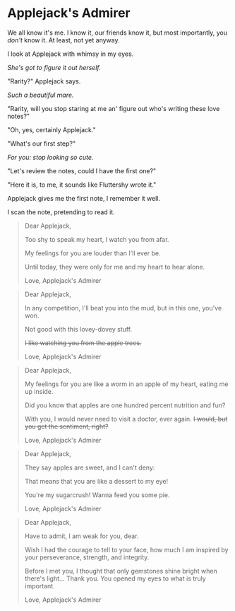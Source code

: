 # Applejack's Admirer

We all know it's me. I know it, our friends know it, but most importantly, you _don't_ know it. At least, not yet anyway.

I look at Applejack with whimsy in my eyes.

*She's got to figure it out herself.*

"Rarity?" Applejack says.

*Such a beautiful mare.*

"Rarity, will you stop staring at me an' figure out who's writing these love notes?"

"Oh, yes, certainly Applejack."

"What's our first step?"

*For you: stop looking so cute.*

"Let's review the notes, could I have the first one?"

"Here it is, to me, it sounds like Fluttershy wrote it."

Applejack gives me the first note, I remember it well.

I scan the note, pretending to read it.

> Dear Applejack,
>
> Too shy to speak my heart, I watch you from afar.
>
> My feelings for you are louder than I'll ever be.
>
> Until today, they were only for me and my heart to hear alone.
>
> Love,
> Applejack's Admirer


> Dear Applejack,
>
> In any competition, I'll beat you into the mud, but in this one, you've won.
>
> Not good with this lovey-dovey stuff.
>
> ~~I like watching you from the apple trees.~~
>
> Love,
> Applejack's Admirer


> Dear Applejack,
>
> My feelings for you are like a worm in an apple of my heart, eating me up inside.
>
> Did you know that apples are one hundred percent nutrition and fun?
>
> With you, I would never need to visit a doctor, ever again. ~~I would, but you get the sentiment, right?~~
>
> Love,
> Applejack's Admirer


> Dear Applejack,
>
> They say apples are sweet, and I can't deny:
>
> That means that you are like a dessert to my eye!
>
> You're my sugarcrush! Wanna feed you some pie.
>
> Love,
> Applejack's Admirer


> Dear Applejack,
>
> Have to admit, I am weak for you, dear.
>
> Wish I had the courage to tell to your face, how much I am inspired by your perseverance, strength, and integrity.
>
> Before I met you, I thought that only gemstones shine bright when there's light… Thank you. You opened my eyes to what is truly important.
>
> Love,
> Applejack's Admirer


